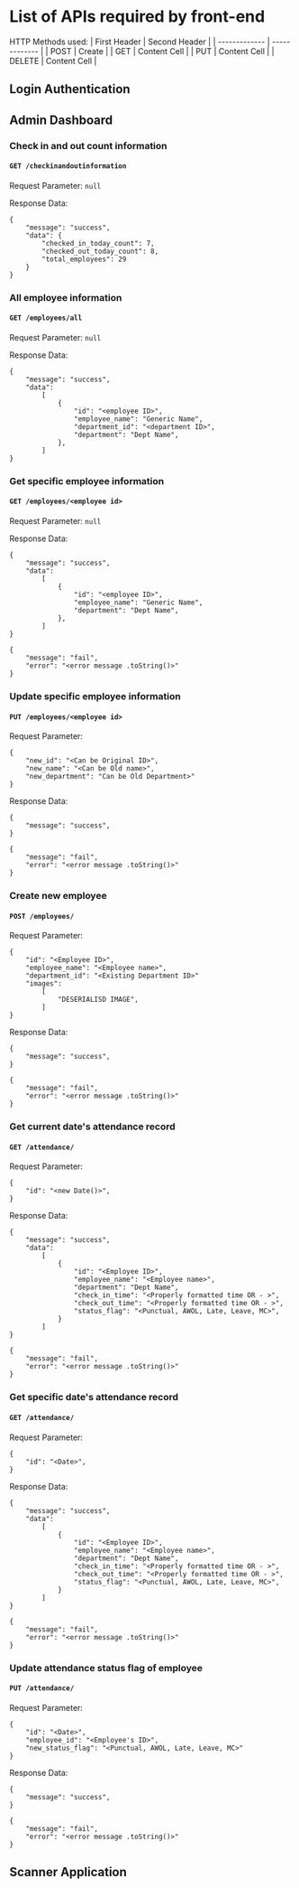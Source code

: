 # List of APIs required by front-end

HTTP Methods used:
| First Header  | Second Header |
| ------------- | ------------- |
| POST | Create |
| GET | Content Cell |
| PUT | Content Cell |
| DELETE | Content Cell |

## Login Authentication


## Admin Dashboard

### Check in and out count information
#### `GET /checkinandoutinformation`
Request Parameter: `null`

Response Data:

    {
        "message": "success",
        "data": {
            "checked_in_today_count": 7,
            "checked_out_today_count": 8,
            "total_employees": 29
        }
    }


### All employee information
#### `GET /employees/all`
Request Parameter: `null`

Response Data:

    {
        "message": "success",
        "data": 
            [
                {
                    "id": "<employee ID>",
                    "employee_name": "Generic Name",
                    "department_id": "<department ID>",
                    "department": "Dept Name",
                },
            ]
    }
    
    
### Get specific employee information
#### `GET /employees/<employee id>`
Request Parameter: `null`
    
Response Data:
    
    {
        "message": "success",
        "data": 
            [
                {
                    "id": "<employee ID>",
                    "employee_name": "Generic Name",
                    "department": "Dept Name",
                },
            ]
    }
    
    {
        "message": "fail",
        "error": "<error message .toString()>"
    }


### Update specific employee information
#### `PUT /employees/<employee id>`
Request Parameter:
    
    {
        "new_id": "<Can be Original ID>",
        "new_name": "<Can be Old name>",
        "new_department": "Can be Old Department>"
    }
    
Response Data:
    
    {
        "message": "success",
    }
    
    {
        "message": "fail",
        "error": "<error message .toString()>"
    }


### Create new employee
#### `POST /employees/`
Request Parameter:
    
    {
        "id": "<Employee ID>",
        "employee_name": "<Employee name>",
        "department_id": "<Existing Department ID>"
        "images":
            [
                "DESERIALISD IMAGE",
            ]
    }
    
Response Data:
    
    {
        "message": "success",
    }
    
    {
        "message": "fail",
        "error": "<error message .toString()>"
    }


### Get current date's attendance record
#### `GET /attendance/`
Request Parameter:
    
    {
        "id": "<new Date()>",
    }
    
Response Data:
    
    {
        "message": "success",
        "data":
            [
                {
                    "id": "<Employee ID>",
                    "employee_name": "<Employee name>",
                    "department": "Dept Name",
                    "check_in_time": "<Properly formatted time OR - >",
                    "check_out_time": "<Properly formatted time OR - >",
                    "status_flag": "<Punctual, AWOL, Late, Leave, MC>",
                }
            ]
    }
    
    {
        "message": "fail",
        "error": "<error message .toString()>"
    }


### Get specific date's attendance record
#### `GET /attendance/`
Request Parameter:
    
    {
        "id": "<Date>",
    }
    
Response Data:
    
    {
        "message": "success",
        "data":
            [
                {
                    "id": "<Employee ID>",
                    "employee_name": "<Employee name>",
                    "department": "Dept Name",
                    "check_in_time": "<Properly formatted time OR - >",
                    "check_out_time": "<Properly formatted time OR - >",
                    "status_flag": "<Punctual, AWOL, Late, Leave, MC>",
                }
            ]
    }
    
    {
        "message": "fail",
        "error": "<error message .toString()>"
    }


### Update attendance status flag of employee
#### `PUT /attendance/`
Request Parameter:
    
    {
        "id": "<Date>",
        "employee_id": "<Employee's ID>",
        "new_status_flag": "<Punctual, AWOL, Late, Leave, MC>"
    }
    
Response Data:
    
    {
        "message": "success",
    }
    
    {
        "message": "fail",
        "error": "<error message .toString()>"
    }


## Scanner Application
